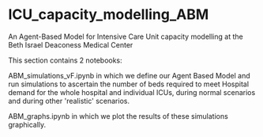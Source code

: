# ICU_capacity_modelling_ABM
An Agent-Based Model for Intensive Care Unit capacity modelling at the Beth Israel Deaconess Medical Center

This section contains 2 notebooks:

ABM_simulations_vF.ipynb in which we define our Agent Based Model and run simulations to ascertain the number of beds required to meet Hospital demand for the whole hospital and individual ICUs, during normal scenarios and during other 'realistic' scenarios.

ABM_graphs.ipynb in which we plot the results of these simulations graphically.


